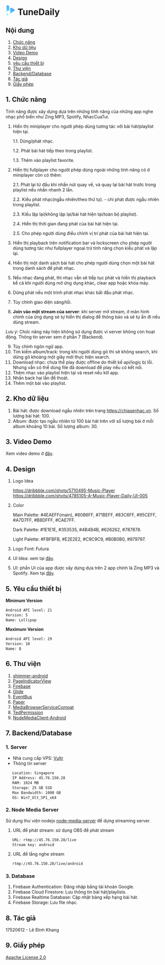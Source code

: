 # ![Image](/WorkInProgress/Logo/icon.png) TuneDaily

## Nội dung
1. [Chức năng](#1-chức-năng)
2. [Kho dữ liệu](#2-kho-dữ-liệu)
3. [Video Demo](#3-video-demo)
4. [Design](#4-design)
5. [yêu cầu thiết bị](#5-yêu-cầu-thiết-bị)
6. [Thư viện](#6-thư-viện)
7. [Backend/Database](#7-backenddatabase)
8. [Tác giả](#8-tác-giả)
9. [Giấy phép](#9-giấy-phép)

## 1. Chức năng
Tính năng được xây dựng dựa trên những tính năng của những app nghe nhạc phổ biến như Zing MP3, Spotify, NhacCuaTui.
1. Hiển thị miniplayer cho người phép dùng tương tác với bài hát/playlist hiện tại.
   
   1.1. Dừng/phát nhạc.

   1.2. Phát bài hát tiếp theo trong playlist.

   1.3. Thêm vào playlist favorite.
2. Hiển thị fullplayer cho người phép dùng ngoài những tính năng có ở miniplayer còn có thêm:

   2.1. Phát lại từ đầu khi nhấn nút quay về, và quay lại bài hát trước trong playlist nếu nhấn nhanh 2 lần.

   2.2. Kiểu phát nhạc(ngẫu nhiên/theo thứ tự). - chỉ phát được ngẫu nhiên trong playlist.

   2.3. Kiểu lặp lại(không lặp lại/bài hát hiện tại/toàn bộ playlist).

   2.4. Hiển thị thời gian đang phát của bài hát hiện tại.

   2.5. Cho phép người dùng điều chỉnh vị trí phát của bài hát hiện tại.

3. Hiển thị playback trên notification bar và lockscreen cho phép người dùng tương tác như fullplayer ngoại trừ tính năng chọn kiểu phát và lặp lại.
4. Hiển thị một danh sách bài hát cho phép người dùng chọn một bài hát trong danh sách để phát nhạc.
5. Nếu nhạc đang phát, thì nhạc vẫn sẽ tiếp tục phát và hiển thị playback kể cả khi người dùng mở ứng dụng khác, clear app hoặc khóa máy.
6. Dừng phát nếu một trình phát nhạc khác bắt đầu phát nhạc.
7. Tùy chỉnh giao diện sáng/tối.
8. **Join vào một stream của server**: khi server mở stream, ở màn hình chính của ứng dụng sẽ tự hiển thị dialog để thông báo và sẽ tự ẩn đi nếu dùng stream.

*Lưu ý:* Chức năng này hiện không sử dụng được vì server không còn hoạt động. Thông tin server xem ở phần 7 (Backend).

9.  Tùy chỉnh ngôn ngữ app.
10.  Tìm kiếm album/track: trong khi người dùng gõ thì sẽ không search, khi dừng gõ khoảng một giây mới thực hiện search.
11.  Download nhạc: chưa thể play được offline do thiết kế api/logic bị lỗi. Nhưng vẫn có thể dùng file đã download để play nếu có kết nối.
12.  Thêm nhạc vào playlist hiện tại và reset nếu kill app.
13.  Nhấn back hai lần để thoát.
14.  Thêm một bài vào playlist.

## 2. Kho dữ liệu
1. Bài hát: được download ngẫu nhiên trên trang https://chiasenhac.vn. Số lượng bài hát: 100.
2. Album: được tạo ngẫu nhiên từ 100 bài hát trên với số lượng bài ở mỗi album khoảng 10 bài. Số lượng album: 30.

## 3. Video Demo
Xem video demo ở [đây](/WorkInProgress/video-demo.mp4).

## 4. Design
1. Logo Idea

   https://dribbble.com/shots/5710495-Music-Player
   https://dribbble.com/shots/4785105-A-Music-Player-Daily-UI-005
2. Color

   Main Palette: #4EAEFF(main), #60B6FF, #71BEFF, #83C6FF, #95CEFF, #A7D7FF, #B8DFFF, #CAE7FF.

   Dark Palette: #1E1E1E, #353535, #4B4B4B, #626262, #787878.

   Light Palette: #FBFBFB, #E2E2E2, #C9C9C9, #B0B0B0, #979797.

3. Logo Font: Futura
4. UI Idea: xem tại [đây](/WorkInProgress/Idea).
5. UI: phần UI của app được xây dựng dựa trên 2 app chính là Zing MP3 và Spotify. Xem tại [đây](/WorkInProgress/UI).

## 5. Yêu cầu thiết bị
**Minimum Version**
```
Android API level: 21
Version: 5
Name: Lollipop
```
**Maximum Version**
```
Android API level: 29
Version: 10
Name: Q
```

## 6. Thư viện
1. [shimmer-android](https://github.com/facebook/shimmer-android)
2. [PageIndicatorView](https://github.com/romandanylyk/PageIndicatorView)
3. [Firebase](https://firebase.google.com/docs/android/setup?authuser=0)
4. [Glide](https://github.com/bumptech/glide)
5. [EventBus](https://github.com/greenrobot/EventBus)
6. [Paper](https://github.com/pilgr/Paper)
7. [MediaBrowserServiceCompat](https://developer.android.com/guide/topics/media-apps/audio-app/building-an-audio-app)
8. [TedPermission](https://github.com/ParkSangGwon/TedPermission)
9. [NodeMediaClient-Android](https://github.com/NodeMedia/NodeMediaClient-Android)

## 7. Backend/Database
### 1. Server
* Nhà cung cấp VPS: [Vultr](https://www.vultr.com/)
* Thông tin server
```
   Location: Singapore
   IP Address: 45.76.150.28
   RAM: 1024 MB
   Storage: 25 GB SSD
   Max Bandwidth: 1000 GB
   OS: Win7_Ult_SP1_x64
```
### 2. Node Media Server
Sử dụng thư viện nodejs [node-media-server](https://www.npmjs.com/package/node-media-server) để dựng streaming server.
1. URL để phát stream: sử dụng OBS để phát stream
```
   URL: rtmp://45.76.150.28/live
   Stream key: android
```
2. URL để lắng nghe stream
```
   rtmp://45.76.150.28/live/android
```

### 3. Database
1. Firebase Authentication: Đăng nhập bằng tài khoản Google.
2. Firebase Cloud Firestore: Lưu thông tin bài hát/playlists.
3. Firebase Realtime Database: Cập nhật bảng xếp hạng bài hát.
4. Firebase Storage: Lưu file nhạc.

## 8. Tác giả
17520612 - Lê Đình Khang
## 9. Giấy phép
[Apache License 2.0](/LICENSE.md)